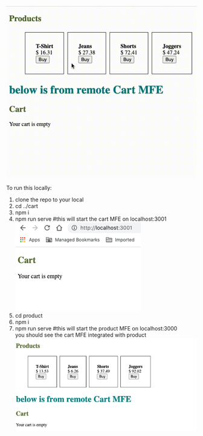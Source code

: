 ![MFE Communication](https://github.com/rushtokunal/Microfrontend-Communication/blob/main/images/MFE-Communication.gif)  

To run this locally:  
1) clone the repo to your local  
2) cd ../cart  
3) npm i  
4) npm run serve #this will start the cart MFE on localhost:3001  
![cart MFE](https://github.com/rushtokunal/Microfrontend-Communication/blob/main/images/cartMFE.png)  
5) cd product  
6) npm i  
7) npm run serve  #this will start the product MFE on localhost:3000  
you should see the cart MFE integrated with product  
![Integrated MFE](https://github.com/rushtokunal/Microfrontend-Communication/blob/main/images/integratedMFE.png)  